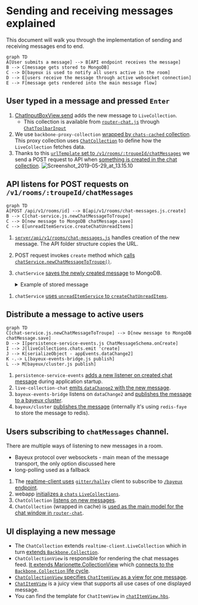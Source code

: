 # Sending and receiving messages explained
This document will walk you through the implementation of sending and receiving messages end to end.

```mermaid
graph TD
A[User submits a message] --> B[API endpoint receives the message]
B --> C[message gets stored to MongoDB]
C --> D[bayeux is used to notify all users active in the room]
D --> E[users receive the message through active websocket connection]
E --> F[message gets rendered into the main message flow]
```

## User typed in a message and pressed `Enter`
1. [ChatInputBoxView.send](https://gitlab.com/gitterHQ/webapp/blob/49cc5b37f6691e500dcb23b9dc57fd338ef1a02d/public/js/views/chat/chat-input-box-view.js#L248) adds the new message to `LiveCollection`.
    - This collection is available from [`router-chat.js`](https://gitlab.com/gitterHQ/webapp/blob/49cc5b37f6691e500dcb23b9dc57fd338ef1a02d/public/js/router-chat.js#L260) through [`ChatToolbarInput`](https://gitlab.com/gitterHQ/webapp/blob/49cc5b37f6691e500dcb23b9dc57fd338ef1a02d/public/js/views/layouts/chat-toolbar-input.js#L109)
1. We use `backbone-proxy-collection` [wrapped by `chats-cached` collection](https://gitlab.com/gitterHQ/webapp/blob/49cc5b37f6691e500dcb23b9dc57fd338ef1a02d/public/js/collections/instances/chats-cached.js#L30). This proxy collection uses [`ChatCollection`](https://gitlab.com/gitterHQ/webapp/blob/49cc5b37f6691e500dcb23b9dc57fd338ef1a02d/public/js/collections/chat.js#L89) to define how the `LiveCollection` fetches data.
1. Thanks to this [`urlTemplate` set to `/v1/rooms/:troupeId/chatMessages`](https://gitlab.com/gitterHQ/webapp/blob/49cc5b37f6691e500dcb23b9dc57fd338ef1a02d/public/js/collections/chat.js#L96) we send a POST request to API when [something is created in the chat collection](https://gitlab.com/gitterHQ/webapp/blob/fc20892381b2c23a0937d19329ea35a11282541e/public/js/views/chat/chat-input-box-view.js#L248).
![Screenshot_2019-05-29_at_13.15.10](/uploads/b36cf0428a8970d2bf80b578352d6ecd/Screenshot_2019-05-29_at_13.15.10.png)

## API listens for POST requests on `/v1/rooms/:troupeId/chatMessages`
```mermaid
graph TD
A[POST /api/v1/rooms/id] --> B[api/v1/rooms/chat-messages.js.create]
B --> C[chat-service.js.newChatMessageToTroupe]
C --> D[new message to MongoDB chatMessage.save]
C --> E[unreadItemService.createChatUnreadItems]
```
1. [`server/api/v1/rooms/chat-messages.js`](https://gitlab.com/gitterHQ/webapp/blob/7984c4966f8322a319172400561f064372ff013c/server/api/v1/rooms/chat-messages.js) handles creation of the new message. The API folder structure copies the URL.
1. POST request invokes `create` method which [calls `chatService.newChatMessageToTroupe()`](https://gitlab.com/gitterHQ/webapp/blob/7984c4966f8322a319172400561f064372ff013c/server/api/v1/rooms/chat-messages.js#L85).
1. `chatService` [saves the newly created message](https://gitlab.com/gitterHQ/webapp/blob/c4387f141ced8272cb6eb5731d19adb84d74d7bf/modules/chats/lib/chat-service.js#L191) to MongoDB.
    <details>
    <summary>Example of stored message</summary>

    ```json
    {
        "_id": ObjectID("5d147ea84dad9dfbc522317a"),
        "fromUserId": ObjectID("5cdc09f6572f607a5bc8a41d"),
        "toTroupeId": ObjectID("5d07443a17d82eff1cc8265e"),
        "text": "Example message using a bit of  `code` and **bold** to show how *markdown* is stored.",
        "pub": true,
        "html": "Example message using a bit of  <code>code</code> and <strong>bold</strong> to show how <em>markdown</em> is stored.",
        "lang": "en",
        "_md": 14,
        "_tv": 1,
        "readBy": [],
        "editedAt": null,
        "sent": ISODate("2019-06-27T08:30:32.165Z"),
        "issues": [],
        "mentions": [],
        "urls": [],
        "__v": 0
    }
    ```
  </details>

1. `chatService` [uses `unreadItemService` to `createChatUnreadItems`](https://gitlab.com/gitterHQ/webapp/blob/c4387f141ced8272cb6eb5731d19adb84d74d7bf/modules/chats/lib/chat-service.js#L209).

## Distribute a message to active users
```mermaid
graph TD
C[chat-service.js.newChatMessageToTroupe] --> D[new message to MongoDB chatMessage.save]
D --> I[persistence-service-events.js ChatMessageSchema.onCreate]
I --> J[liveCollections.chats.emit 'create]
J --> K[serializeObject - appEvents.dataChange2]
K -.-> L[bayeux-events-bridge.js publish]
L --> M[bayeux/cluster.js publish]
```
1. `persistence-service-events` [adds a new listener on created chat message](https://gitlab.com/gitterHQ/webapp/blob/c4387f141ced8272cb6eb5731d19adb84d74d7bf/server/services/persistence-service-events.js#L27) during application startup.
1. `live-collection-chat` [emits `dataChange2` with the new message](https://gitlab.com/gitterHQ/webapp/blob/c4387f141ced8272cb6eb5731d19adb84d74d7bf/server/services/live-collection-handlers/live-collection-chats.js#L18).
1. `bayeux-events-bridge` listens on `dataChange2` and [publishes the message to a bayeux cluster](https://gitlab.com/gitterHQ/webapp/blob/c4387f141ced8272cb6eb5731d19adb84d74d7bf/server/event-listeners/bayeux-events-bridge.js#L52).
1. `bayeux/cluster` [publishes the message](https://gitlab.com/gitterHQ/webapp/blob/c4387f141ced8272cb6eb5731d19adb84d74d7bf/server/web/bayeux/cluster.js#L265) (internally it's using `redis-faye` to store the message to redis).

## Users subscribing to `chatMessages` channel.
There are multiple ways of listening to new messages in a room.
- Bayeux protocol over websockets - main mean of the message transport, the only option discussed here
- long-polling used as a fallback

1. The [realtime-client uses](https://gitlab.com/gitlab-org/gitter/realtime-client/blob/9c11abd8a1206b712272a99aed49c95f1cb10471/lib/realtime-client.js#L308) [`gitter/halley`](https://gitlab.com/gitlab-org/gitter/halley) client to subscribe to [`/bayeux` endpoint](https://gitlab.com/gitlab-org/gitter/realtime-client/blob/9c11abd8a1206b712272a99aed49c95f1cb10471/lib/realtime-client.js#L21).
1. webapp [initializes a `chats` `LiveCollections`](https://gitlab.com/gitterHQ/webapp/blob/0a4c1c39acf1efdcaa8f8bd452f15cfe939ff5dc/public/js/collections/chat.js#L96).
1. `ChatCollection` [listens on new messages](https://gitlab.com/gitterHQ/webapp/blob/c30893e683bef21634f5a084d8b372f88be9165a/public/js/collections/chat.js#L112).
1. `ChatCollection` (wrapped in cache) is [used as the main model for the chat window in `router-chat`](https://gitlab.com/gitterHQ/webapp/blob/c30893e683bef21634f5a084d8b372f88be9165a/public/js/router-chat.js#L72).

## UI displaying a new message
- The `ChatCollection` extends `realtime-client.LiveCollection` which in turn [extends `Backbone.Collection`](https://gitlab.com/gitlab-org/gitter/realtime-client/blob/9c11abd8a1206b712272a99aed49c95f1cb10471/lib/live-collection.js#L17).
- `ChatCollectionView` is responsible for rendering the chat messages feed. [It extends Marionette.CollectionView](https://gitlab.com/gitterHQ/webapp/blob/f20b8a678938c3d0f306c74293eac3621ef513b4/public/js/views/chat/chatCollectionView.js#L115) which [connects to the `Backbone.Collection` life cycle](https://marionettejs.com/docs/marionette.collectionview.html#marionettecollectionview).
- [`ChatCollectionView` specifies `ChatItemView` as a view for one message](https://gitlab.com/gitterHQ/webapp/blob/f20b8a678938c3d0f306c74293eac3621ef513b4/public/js/views/chat/chatCollectionView.js#L135).
- [`ChatItemView`](https://gitlab.com/gitterHQ/webapp/blob/f20b8a678938c3d0f306c74293eac3621ef513b4/public/js/views/chat/chatItemView.js) is a juicy view that supports all use cases of one displayed message.
- You can find the template for `ChatItemView` in [`chatItemView.hbs`](https://gitlab.com/gitterHQ/webapp/blob/f20b8a678938c3d0f306c74293eac3621ef513b4/public/js/views/chat/tmpl/chatItemView.hbs).
